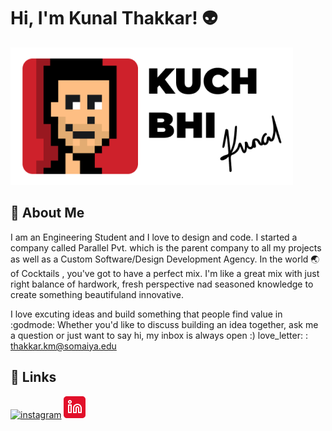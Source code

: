 # Hi, I'm Kunal Thakkar! :alien:
![Logo](assets/logo.png)
## 🚀 About Me
I am an Engineering Student and I love to design and code. I started a company called Parallel Pvt. which is the parent company to all my projects as well as a Custom Software/Design Development Agency. In the world :earth_asia: of Cocktails , you've got to have a perfect mix. I'm like a great mix with just right balance of hardwork, fresh perspective nad seasoned knowledge to create something beautifuland innovative.

I love excuting ideas and build something that people find value in :godmode:
Whether you'd like to discuss building an idea together, ask me a question or just want to say hi, my inbox is always open :)
love_letter: : thakkar.km@somaiya.edu
## 🔗 Links
[![instagram](instagram.png)](https://instagram.com/kuchbhikunal)
[![linkedin](assets/linkedin.png)](https://www.linkedin.com/)

